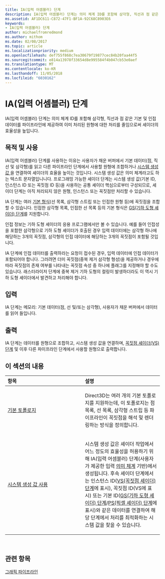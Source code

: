 ```yaml
---
title: IA(입력 어셈블러) 단계
description: IA(입력 어셈블러) 단계는 의미 체계 ID를 포함해 삼각형, 직선과 점 같은 기본 및 인접 데이터를 파이프라인에 제공하여 이미 처리된 원형에 대한 처리를 줄임으로써 셰이더의 효율성을 높입니다.
ms.assetid: AF1DC611-C872-47F1-BF1A-92C68C8903E6
keywords:
- IA(입력 어셈블러) 단계
author: michaelfromredmond
ms.author: mithom
ms.date: 02/08/2017
ms.topic: article
ms.localizationpriority: medium
ms.openlocfilehash: def755f868c7ea30679f19877cec84b20faa44f5
ms.sourcegitcommit: e814a13978f33654d8e995584f4b047cb53e0aef
ms.translationtype: MT
ms.contentlocale: ko-KR
ms.lasthandoff: 11/05/2018
ms.locfileid: "6030162"
---
```

# <a name="input-assembler-ia-stage"></a>IA(입력 어셈블러) 단계


IA(입력 어셈블러) 단계는 의미 체계 ID를 포함해 삼각형, 직선과 점 같은 기본 및 인접 데이터를 파이프라인에 제공하여 이미 처리된 원형에 대한 처리를 줄임으로써 셰이더의 효율성을 높입니다.

## <a name="span-idpurpose-and-usesspanspan-idpurpose-and-usesspanspan-idpurpose-and-usesspanpurpose-and-uses"></a><span id="Purpose-and-uses"></span><span id="purpose-and-uses"></span><span id="PURPOSE-AND-USES"></span>목적 및 사용


IA(입력 어셈블러) 단계를 사용하는 이유는 사용자가 채운 버퍼에서 기본 데이터(점, 직선 및 삼각형)를 읽고 다른 파이프라인 단계에서 사용할 원형에 조합하거나 [시스템 생성 값 ](https://msdn.microsoft.com/library/windows/desktop/bb509647)을 연결하여 셰이더의 효율을 높이는 것입니다. 시스템 생성 값은 의미 체계라고도 하는 텍스트 문자열입니니다. 프로그래밍 가능한 셰이더 단계는 시스템 생성 값(기본 ID, 인스턴스 ID 또는 꼭짓점 ID 등)을 사용하는 공통 셰이더 핵심으로부터 구성되므로, 셰이더 단계는 아직 처리되지 않은 원형, 인스턴스 또는 꼭짓점만 처리할 수 있습니다.

IA 단계는 여러 [기본 형식](primitive-topologies.md)(선 목록, 삼각형 스트립 또는 인접한 원형 등)에 꼭짓점을 조합할 수 있습니다. 인접한 삼각형 목록, 인접한 선 목록 등의 기본 형식은 [GS(기하 도형 셰이더) 단계](geometry-shader-stage--gs-.md)를 지원합니다.

인접 정보는 기하 도형 셰이더의 응용 프로그램에서만 볼 수 있습니다. 예를 들어 인접성을 포함한 삼각형으로 기하 도형 셰이더가 호출된 경우 입력 데이터에는 삼각형 하나에 해당하는 3개의 꼭짓점, 삼각형의 인접 데이터에 해당하는 3개의 꼭짓점이 포함될 것입니다.

IA 단계에 인접 데이터를 출력하라는 요청이 접수된 경우, 입력 데이터에 인접 데이터가 포함되어야 합니다. 그러려면 더미 꼭짓점(중복 제거 삼각형 형성)을 제공하거나 경우에 따라 꼭짓점의 존재 여부를 나타내는 꼭짓점 속성 중 하나에 플래그를 지정해야 할 수도 있습니다. 래스터라이저 단계에 중복 제거 기하 도형의 컬링이 발생하더라도 이 역시 기하 도형 셰이더에서 발견하고 처리해야 합니다.

## <a name="span-idinputspanspan-idinputspanspan-idinputspaninput"></a><span id="Input"></span><span id="input"></span><span id="INPUT"></span>입력


IA 단계는 메모리: 기본 데이터(점, 선 및/또는 삼각형), 사용자가 채운 버퍼에서 데이터를 읽어 들입니다.

## <a name="span-idoutputspanspan-idoutputspanspan-idoutputspanoutput"></a><span id="Output"></span><span id="output"></span><span id="OUTPUT"></span>출력


IA 단계는 데이터를 원형으로 조합하고, 시스템 생성 값을 연결하며, [꼭짓점 셰이더(VS) 단계](vertex-shader-stage--vs-.md) 및 이후 다른 파이프라인 단계에서 사용할 원형으로 출력합니다.

## <a name="span-idin-this-sectionspanin-this-section"></a><span id="in-this-section"></span>이 섹션의 내용


<table>
<colgroup>
<col width="50%" />
<col width="50%" />
</colgroup>
<thead>
<tr class="header">
<th align="left">항목</th>
<th align="left">설명</th>
</tr>
</thead>
<tbody>
<tr class="odd">
<td align="left"><p><a href="primitive-topologies.md">기본 토폴로지</a></p></td>
<td align="left"><p>Direct3D는 여러 개의 기본 토폴로지를 지원하는데, 이 토폴로지는 점 목록, 선 목록, 삼각형 스트립 등 파이프라인이 꼭짓점을 해석 및 렌더링하는 방식을 정의합니다.</p></td>
</tr>
<tr class="even">
<td align="left"><p><a href="using-system-generated-values.md">시스템 생성 값 사용</a></p></td>
<td align="left"><p>시스템 생성 값은 셰이더 작업에서 어느 정도의 효율성을 허용하기 위해 IA(입력 어셈블러) 단계(사용자가 제공한 입력 <a href="https://msdn.microsoft.com/library/windows/desktop/bb509647">의미 체계</a> 기반)에서 생성됩니다. 후속 셰이더 단계에서는 인스턴스 ID(<a href="vertex-shader-stage--vs-.md">VS(꼭짓점 셰이더) 단계</a>에 표시), 꼭짓점 ID(VS에 표시) 또는 기본 ID(<a href="geometry-shader-stage--gs-.md">GS(기하 도형 셰이더) 단계</a>/<a href="pixel-shader-stage--ps-.md">PS(픽셀 셰이더) 단계</a>에 표시)와 같은 데이터를 연결하여 해당 단계에서 처리를 최적화하는 시스템 값을 찾을 수 있습니다.</p></td>
</tr>
</tbody>
</table>

 

## <a name="span-idrelated-topicsspanrelated-topics"></a><span id="related-topics"></span>관련 항목


[그래픽 파이프라인](graphics-pipeline.md)

 

 




